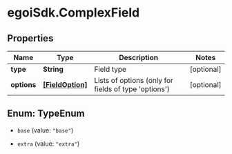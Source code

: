 # egoiSdk.ComplexField

## Properties
Name | Type | Description | Notes
------------ | ------------- | ------------- | -------------
**type** | **String** | Field type | [optional] 
**options** | [**[FieldOption]**](FieldOption.md) | Lists of options (only for fields of type &#39;options&#39;) | [optional] 


<a name="TypeEnum"></a>
## Enum: TypeEnum


* `base` (value: `"base"`)

* `extra` (value: `"extra"`)




